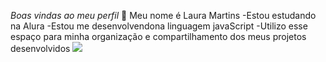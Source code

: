*Boas vindas ao meu perfil* 🖤
Meu nome é Laura Martins 
-Estou estudando na Alura
-Estou me desenvolvendona linguagem javaScript
-Utilizo esse espaço para minha organização e compartilhamento dos meus projetos desenvolvidos
![](https://media1.tenor.com/m/9FVTXVpYPWUAAAAC/kitten-kittens.gif)
